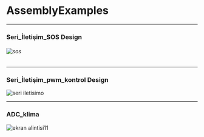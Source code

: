 # AssemblyExamples

---------------------------------------------------------------------------------------------------------------------------------------

### Seri_İletişim_SOS Design

###### ![sos](https://user-images.githubusercontent.com/28316968/49404379-56cd0d00-f760-11e8-88b8-5920550bab31.PNG)

---------------------------------------------------------------------------------------------------------------------------------------

### Seri_İletişim_pwm_kontrol Design

![seri iletisimo](https://user-images.githubusercontent.com/28316968/49404468-9693f480-f760-11e8-84df-484356316298.PNG)

---------------------------------------------------------------------------------------------------------------------------------------

### ADC_klima

![ekran alintisi11](https://user-images.githubusercontent.com/28316968/49478513-01acfc00-f831-11e8-8843-70972ff8f713.PNG)


